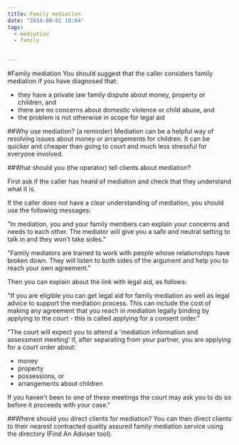 ```yaml
---
title: Family mediation
date: "2014-08-01 18:04"
tags:
  - mediation
  - family
  

---
```

#Family mediation
You should suggest that the caller considers family mediation if you have diagnosed that:

* they have a private law family dispute about money, property or children, and
* there are no concerns about domestic violence or child abuse, and
* the problem is not otherwise in scope for legal aid

##Why use mediation? (a reminder)
Mediation can be a helpful way of resolving issues about money or arrangements for children. It can be quicker and cheaper than going to court and much less stressful for everyone involved. 

##What should you (the operator) tell clients about mediation?

First ask if the caller has heard of mediation and check that they understand what it is. 

If the caller does not have a clear understanding of mediation, you should use the following messages:

"In mediation, you and your family members can explain your concerns and needs to each other. The mediator will give you a safe and neutral setting to talk in and they won't take sides."

"Family mediators are trained to work with people whose relationships have broken down. They will listen to both sides of the argument and help you to reach your own agreement."

Then you can explain about the link with legal aid, as follows:

"If you are eligible you can get legal aid for family mediation as well as legal advice to support the mediation process. This can include the cost of making any agreement that you reach in mediation legally binding by applying to the court - this is called applying for a consent order."

"The court will expect you to attend a 'mediation information and assessment meeting' if, after separating from your partner, you are applying for a court order about:

* money
* property
* possessions, or 
* arrangements about children

If you haven't been to one of these meetings the court may ask you to do so before it proceeds with your case."

##Where should you direct clients for mediation?
You can then direct clients to their nearest contracted quality assured family mediation service using the directory (Find An Adviser tool). 


